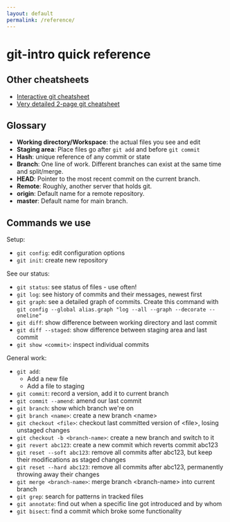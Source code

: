 ```yaml
---
layout: default
permalink: /reference/
---
```


# git-intro quick reference

## Other cheatsheets

* [Interactive git cheatsheet](http://www.ndpsoftware.com/git-cheatsheet.html)
* [Very detailed 2-page git
  cheatsheet](https://users.aalto.fi/~darstr1/cheatsheets/git-for-normal-people-cheatsheet_1.0.pdf)

## Glossary

* **Working directory/Workspace**: the actual files you see and edit
* **Staging area**: Place files go after `git add` and before `git
  commit`
* **Hash**: unique reference of any commit or state
* **Branch**: One line of work.  Different branches can exist at the
  same time and split/merge.
* **HEAD**: Pointer to the most recent commit on the current branch.
* **Remote**: Roughly, another server that holds git.
* **origin**: Default name for a remote repository.
* **master**: Default name for main branch.




## Commands we use

Setup:

* `git config`: edit configuration options
* `git init`: create new repository

See our status:

* `git status`: see status of files - use often!
* `git log`: see history of commits and their messages, newest first
* `git graph`: see a detailed graph of commits.  Create this command
  with `git config --global alias.graph "log --all --graph --decorate --oneline"`
* `git diff`: show difference between working directory and last commit
* `git diff --staged`: show difference between staging area and last commit
* `git show <commit>`: inspect individual commits

General work:

* `git add`:
  - Add a new file
  - Add a file to staging
* `git commit`: record a version, add it to current branch
* `git commit --amend`: amend our last commit
* `git branch`: show which branch we're on
* `git branch <name>`: create a new branch &lt;name&gt;
* `git checkout <file>`: checkout last committed version of &lt;file&gt;, losing unstaged changes
* `git checkout -b <branch-name>`: create a new branch and switch to it
* `git revert abc123`: create a new commit which reverts commit abc123
* `git reset --soft abc123`: remove all commits after abc123, but keep their modifications as staged changes
* `git reset --hard abc123`: remove all commits after abc123, permanently throwing away their changes
* `git merge <branch-name>`: merge branch &lt;branch-name&gt; into current branch
* `git grep`: search for patterns in tracked files
* `git annotate`: find out when a specific line got introduced and by whom
* `git bisect`: find a commit which broke some functionality
